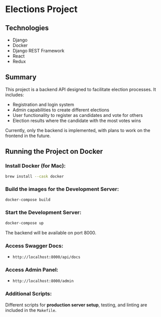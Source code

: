 # Elections Project

## Technologies
- Django
- Docker
- Django REST Framework
- React
- Redux

## Summary
This project is a backend API designed to facilitate election processes. It includes:
- Registration and login system
- Admin capabilities to create different elections
- User functionality to register as candidates and vote for others
- Election results where the candidate with the most votes wins

Currently, only the backend is implemented, with plans to work on the frontend in the future.

## Running the Project on Docker

### Install Docker (for Mac):
```sh
brew install --cask docker
```

### Build the images for the Development Server:
```sh
docker-compose build
```

### Start the Development Server:
```sh
docker-compose up
```

The backend will be available on port 8000.

### Access Swagger Docs:
- `http://localhost:8000/api/docs`

### Access Admin Panel:
- `http://localhost:8000/admin`

### Additional Scripts:
Different scripts for **production server setup**, testing, and linting are included in the `Makefile`.
